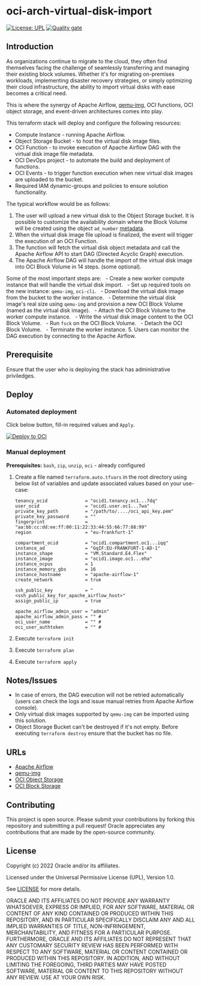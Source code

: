 # oci-arch-virtual-disk-import

[![License: UPL](https://img.shields.io/badge/license-UPL-green)](https://img.shields.io/badge/license-UPL-green) [![Quality gate](https://sonarcloud.io/api/project_badges/quality_gate?project=oracle-devrel_oci-arch-virtual-disk-import)](https://sonarcloud.io/dashboard?id=oracle-devrel_oci-arch-virtual-disk-import)

## Introduction

As organizations continue to migrate to the cloud, they often find themselves facing the challenge of seamlessly transferring and managing their existing block volumes. Whether it's for migrating on-premises workloads, implementing disaster recovery strategies, or simply optimizing their cloud infrastructure, the ability to import virtual disks with ease becomes a critical need.

This is where the synergy of Apache Airflow, [qemu-img](https://qemu-project.gitlab.io/qemu/tools/qemu-img.html), OCI functions, OCI object storage, and event-driven architectures comes into play.

This terraform stack will deploy and configure the following resources:
- Compute Instance - running Apache Airflow.
- Object Storage Bucket - to host the virtual disk image files.
- OCI Function - to invoke execution of Apache Airflow DAG with the virtual disk image file metadata.
- OCI DevOps project - to automate the build and deployment of functions.
- OCI Events - to trigger function execution when new virtual disk images are uploaded to the bucket.
- Required IAM dynamic-groups and policies to ensure solution functionality.

The typical workflow would be as follows:
1. The user will upload a new virtual disk to the Object Storage bucket. It is possible to customize the availability domain where the Block Volume will be created using the object `ad_number` [metadata](https://docs.oracle.com/en-us/iaas/Content/Object/Tasks/managingobjects.htm#HeadersAndMetadata).
2. When the virtual disk image file upload is finalized, the event will trigger the execution of an OCI Function.
3. The function will fetch the virtual disk object metadata and call the Apache Airflow API to start DAG (Directed Acyclic Graph) execution.
4. The Apache Airflow DAG will handle the import of the virtual disk image into OCI Block Volume in 14 steps. (some optional). 

  Some of the most important steps are:
  - Create a new worker compute instance that will handle the virtual disk import.
  - Set up required tools on the new instance: `qemu-img`, `oci-cli`.
  - Download the virtual disk image from the bucket to the worker instance.
  - Determine the virtual disk image's real size using `qemu-img` and provision a new OCI Block Volume (named as the virtual disk image).
  - Attach the OCI Block Volume to the worker compute instance.
  - Write the virtual disk image content to the OCI Block Volume.
  - Run `fsck` on the OCI Block Volume.
  - Detach the OCI Block Volume.
  - Terminate the worker instance.
5. Users can monitor the DAG execution by connecting to the Apache Airflow.
 
## Prerequisite

Ensure that the user who is deploying the stack has administrative priviledges.

## Deploy

### Automated deployment

Click below button, fill-in required values and `Apply`.

[![Deploy to OCI](https://docs.oracle.com/en-us/iaas/Content/Resources/Images/deploy-to-oracle-cloud.svg)](https://cloud.oracle.com/resourcemanager/stacks/create?zipUrl=https://github.com/oracle-devrel/oci-arch-virtual-disk-import/archive/refs/tags/v1.0.zip)


### Manual deployment

 **Prerequisites:** `bash`, `zip`, `unzip`, `oci` - already configured

1. Create a file named `terraform.auto.tfvars` in the root directory using below list of variables and update associated values based on your use-case:

    ```
    tenancy_ocid              = "ocid1.tenancy.oc1...7dq"
    user_ocid                 = "ocid1.user.oc1...7wa"
    private_key_path          = "/path/to/..../oci_api_key.pem"
    private_key_password      = ""
    fingerprint               = "aa:bb:cc:dd:ee:ff:00:11:22:33:44:55:66:77:88:99"
    region                    = "eu-frankfurt-1"

    compartment_ocid          = "ocid1.compartment.oc1...iqq"
    instance_ad               = "GqIF:EU-FRANKFURT-1-AD-1"
    instance_shape            = "VM.Standard.E4.Flex"
    instance_image            = "ocid1.image.oc1...eha"
    instance_ocpus            = 1
    instance_memory_gbs       = 16
    instance_hostname         = "apache-airflow-1"
    create_network            = true

    ssh_public_key            = "<ssh_public_key_for_apache_airflow_host>"
    assign_public_ip          = true

    apache_airflow_admin_user = "admin"
    apache_airflow_admin_pass = "" #
    oci_user_name             = "" #
    oci_user_authtoken        = "" #
    ```

2. Execute `terraform init`
3. Execute `terraform plan`
4. Execute `terraform apply`

## Notes/Issues
* In case of errors, the DAG execution will not be retried automatically (users can check the logs and issue manual retries from Apache Airflow console).
* Only virtual disk images supported by `qemu-img` can be imported using this solution.
* Object Storage Bucket can't be destroyed if it's not empty. Before executing `terraform destroy` ensure that the bucket has no file.

## URLs
* [Apache Airflow](https://airflow.apache.org/docs/apache-airflow/stable/index.html)
* [qemu-img](https://qemu-project.gitlab.io/qemu/tools/qemu-img.html)
* [OCI Object Storage](https://docs.oracle.com/en-us/iaas/Content/Object/Concepts/objectstorageoverview.htm)
* [OCI Block Storage](https://docs.oracle.com/en-us/iaas/Content/Block/Concepts/overview.htm)


## Contributing
This project is open source. Please submit your contributions by forking this repository and submitting a pull request! Oracle appreciates any contributions that are made by the open-source community.

## License
Copyright (c) 2022 Oracle and/or its affiliates.

Licensed under the Universal Permissive License (UPL), Version 1.0.

See [LICENSE](LICENSE) for more details.

ORACLE AND ITS AFFILIATES DO NOT PROVIDE ANY WARRANTY WHATSOEVER, EXPRESS OR IMPLIED, FOR ANY SOFTWARE, MATERIAL OR CONTENT OF ANY KIND CONTAINED OR PRODUCED WITHIN THIS REPOSITORY, AND IN PARTICULAR SPECIFICALLY DISCLAIM ANY AND ALL IMPLIED WARRANTIES OF TITLE, NON-INFRINGEMENT, MERCHANTABILITY, AND FITNESS FOR A PARTICULAR PURPOSE.  FURTHERMORE, ORACLE AND ITS AFFILIATES DO NOT REPRESENT THAT ANY CUSTOMARY SECURITY REVIEW HAS BEEN PERFORMED WITH RESPECT TO ANY SOFTWARE, MATERIAL OR CONTENT CONTAINED OR PRODUCED WITHIN THIS REPOSITORY. IN ADDITION, AND WITHOUT LIMITING THE FOREGOING, THIRD PARTIES MAY HAVE POSTED SOFTWARE, MATERIAL OR CONTENT TO THIS REPOSITORY WITHOUT ANY REVIEW. USE AT YOUR OWN RISK. 
